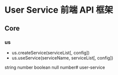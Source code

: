 # User Service 前端 API 框架

## Core

### us

- us.createService(serviceList[, config])
- us.useService(serviceName, serviceList[, config])

string
number
boolean
null
number#   u s e r - s e r v i c e  
 